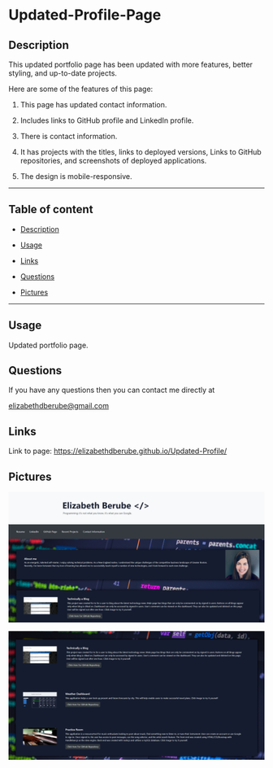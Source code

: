 # Updated-Profile-Page

## Description
This updated portfolio page has been updated with more features, better styling, and up-to-date projects.

Here are some of the features of this page:

1. This page has updated contact information. 

2. Includes links to GitHub profile and LinkedIn profile. 

3. There is contact information.

4. It has projects with the titles, links to deployed versions, Links to GitHub repositories, and screenshots of deployed applications. 

5. The design is mobile-responsive.

---

## Table of content

* [Description](#description)

* [Usage](#usage)

* [Links](#links)

* [Questions](#questions)

* [Pictures](#pictures)

---


## Usage

Updated portfolio page.

## Questions

If you have any questions  then you can contact me directly at 

elizabethdberube@gmail.com


## Links

Link to page:  https://elizabethdberube.github.io/Updated-Profile/


## Pictures


![image](./photos/portfolio.png)

![image](./photos/portfolio2.png)
